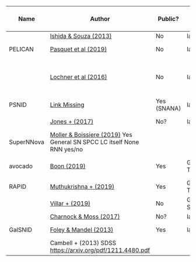 |Name |	Author | Public? |	Goal |	Training Set |	Feature extraction |	Selection bias correction |	Classifier |	Redshft? |	Notes |
| --- | ------ | ------- | ----- | ------------- | ------------------- | ---------------------------- | ---------- | ----------- | ------ |
| | [Ishida & Souza (2013)](https://academic.oup.com/mnras/article/430/1/509/985966) |	No |	Ia-nonIa|	SPCC |	kernel PCA | None	| No |  |
| PELICAN	| [Pasquet et al (2019)](https://www.aanda.org/articles/aa/pdf/2019/07/aa34473-18.pdf) |	No 	|	Ia-nonIa |	SPCC/SDSS	|	denoising autoencoder	|	"Contrastive CNN"	|CNN |	Yes/ No | |
| | [Lochner et al (2016)](https://arxiv.org/pdf/1603.00882.pdf) | No | Ia, II, Ibc|SPCC|Various (Best: SALT2/wavelet)|None|Various (Best: boosted decision trees)|No | |
| PSNID	| [Link Missing](https://researchportal.port.ac.uk/portal/files/1299008/0004_637X_738_2_162.pdf) |Yes (SNANA)|Ia, II, Ibc|SDSS|None|None?|Template matching|no| |
| | [Jones + (2017)](https://archive.stsci.edu/prepds/ps1cosmo/) | No? | Ia-nonIa | PS1-MDS	| SALT2 | 	BEAMS	| BEAMS | 	no	| [BEAMS reference](https://arxiv.org/abs/1111.5328) | 
|SuperNNova | [Moller & Boissiere (2019)](hi)	Yes	General SN	SPCC	LC itself	None	RNN	yes/no		 |
|avocado| [Boon (2019)](https://arxiv.org/pdf/1907.04690.pdf) |Yes |General Transients | plasticc|hand-selected; Gaussian Process	|uniform redshift resampling | boosted RF | no	| 
|RAPID | [Muthukrishna + (2019)](https://arxiv.org/pdf/1904.00014.pdf ) |Yes | General Transients | plasticc | LC itself | None | RNN | 	yes/no | 
| |	[Villar + (2019)](https://arxiv.org/pdf/1905.07422.pdf) | No | General SN | PS1-MDS | Various (Best: PCA) | None | Various (Best: RF) | yes |  
| |	[Charnock & Moss (2017)](https://arxiv.org/pdf/1606.07442.pdf) | No? | Ia, II, Ibc | SPCC | Lc itself | None | RNN | yes/no	|  
|GalSNID |	[Foley & Mandel (2013)](https://arxiv.org/pdf/1309.2630.pdf%C3%82%C2%A0>) | Yes | Ia-nonIa | LOSS, SDSS, PTF | host properties | None |	Naive Bayes | yes | 
| | Cambell + (2013)			SDSS						https://arxiv.org/pdf/1211.4480.pdf |
